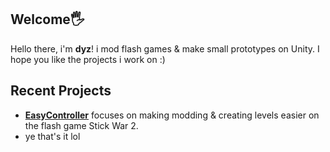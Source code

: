 ## Welcome🖐
Hello there, i'm **dyz**! i mod flash games & make small prototypes on Unity. I hope you like the projects i work on :)

## Recent Projects
- [**EasyController**]() focuses on making modding & creating levels easier on the flash game Stick War 2.
- ye that's it lol

